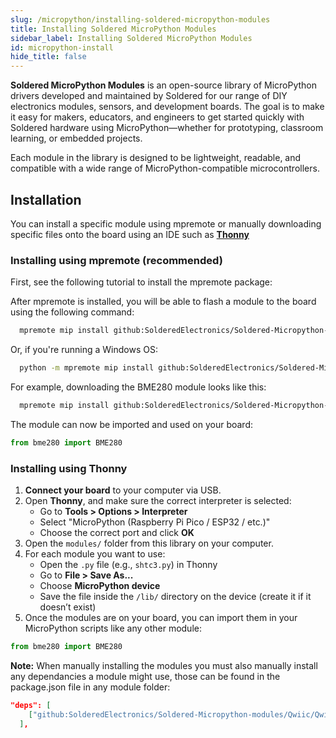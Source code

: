 ```yaml
---
slug: /micropython/installing-soldered-micropython-modules
title: Installing Soldered MicroPython Modules
sidebar_label: Installing Soldered MicroPython Modules
id: micropython-install
hide_title: false
---
```


**Soldered MicroPython Modules** is an open-source library of MicroPython drivers developed and maintained by Soldered for our range of DIY electronics modules, sensors, and development boards. The goal is to make it easy for makers, educators, and engineers to get started quickly with Soldered hardware using MicroPython—whether for prototyping, classroom learning, or embedded projects.

<QuickLink 
  title="Soldered MicroPython Modules Repository" 
  description="All available MicroPython Modules for Soldered products"
  url="https://github.com/SolderedElectronics/Soldered-MicroPython-Modules" 
/>

Each module in the library is designed to be lightweight, readable, and compatible with a wide range of MicroPython-compatible microcontrollers.

## Installation
You can install a specific module using mpremote or manually downloading specific files onto the board using an IDE such as [**Thonny**](https://thonny.org/)

### Installing using mpremote (recommended)
First, see the following tutorial to install the mpremote package:
<QuickLink 
  title="Installing mpremote" 
  description="Official tutorial from MicroPython docs"
  url="https://docs.micropython.org/en/latest/reference/mpremote.html" 
/>

After mpremote is installed, you will be able to flash a module to the board using the following command:

```sh
  mpremote mip install github:SolderedElectronics/Soldered-Micropython-modules/CATEGORY/ENTER-MODULE-HERE
```
Or, if you're running a Windows OS:

```sh
  python -m mpremote mip install github:SolderedElectronics/Soldered-Micropython-modules/CATEGORY/ENTER-MODULE-HERE
```

For example, downloading the BME280 module looks like this:

```sh
  mpremote mip install github:SolderedElectronics/Soldered-Micropython-modules/Sensors/BME280
```

The module can now be imported and used on your board:
```python
from bme280 import BME280
```

### Installing using Thonny

1. **Connect your board** to your computer via USB.
2. Open **Thonny**, and make sure the correct interpreter is selected:
   - Go to **Tools > Options > Interpreter**
   - Select "MicroPython (Raspberry Pi Pico / ESP32 / etc.)"
   - Choose the correct port and click **OK**
3. Open the `modules/` folder from this library on your computer.
4. For each module you want to use:
   - Open the `.py` file (e.g., `shtc3.py`) in Thonny
   - Go to **File > Save As...**
   - Choose **MicroPython device**
   - Save the file inside the `/lib/` directory on the device (create it if it doesn’t exist)
5. Once the modules are on your board, you can import them in your MicroPython scripts like any other module: 
```python
from bme280 import BME280
```
**Note:** When manually installing the modules you must also manually install any dependancies a module might use, those can be found in the package.json file in any module folder:

```json
"deps": [
    ["github:SolderedElectronics/Soldered-Micropython-modules/Qwiic/Qwiic.py", "main"]
  ],
```
